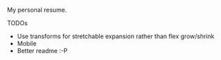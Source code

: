 My personal resume.

TODOs

- Use transforms for stretchable expansion rather than flex grow/shrink
- Mobile
- Better readme :-P
